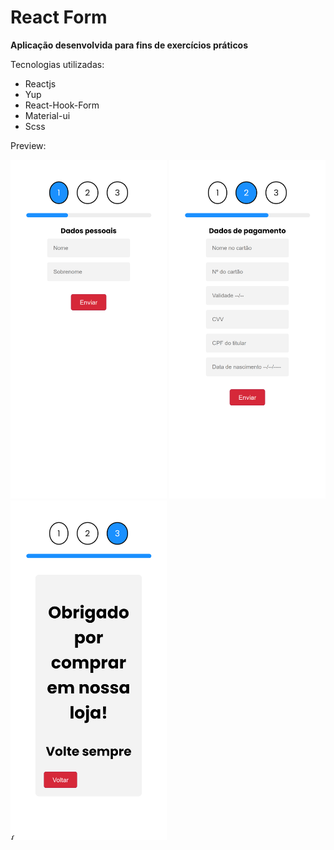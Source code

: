 # React Form 

<b>Aplicação desenvolvida para fins de exercícios práticos</b>

Tecnologias utilizadas:
<ul>
  <li>Reactjs</li>
  <li>Yup</li>
  <li>React-Hook-Form</li>
  <li>Material-ui</li>
  <li>Scss</li>
</ul>

Preview: 
<div>
  <img width="250px" src="https://github.com/gabrielmagevski/ReactForm/blob/main/src/readme/1.png" alt="imagem 1" />
  <img width="250px" src="https://github.com/gabrielmagevski/ReactForm/blob/main/src/readme/2.png" alt="imagem 2" />
  <img width="250px" src="https://github.com/gabrielmagevski/ReactForm/blob/main/src/readme/3.png" alt="imagem 3" />
</div>
